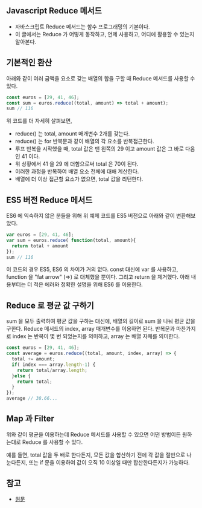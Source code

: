 ## Javascript Reduce 메서드
- 자바스크립트 Reduce 메서드는 함수 프로그래밍의 기본이다.
- 이 글에서는 Reduce 가 어떻게 동작하고, 언제 사용하고, 어디에 활용할 수 있는지 알아본다.

## 기본적인 환산
아래와 같이 여러 금액을 요소로 갖는 배열의 합을 구할 때 Reduce 메서드를 사용할 수 있다.

```javascript
const euros = [29, 41, 46];
const sum = euros.reduce((total, amount) => total + amount);
sum // 116
```

위 코드를 더 자세히 살펴보면,
- reduce() 는 total, amount 매개변수 2개를 갖는다.
- reduce() 는 for 반복문과 같이 배열의 각 요소를 반복접근한다.
- 루프 반복을 시작했을 때, total 값은 맨 왼쪽의 29 이고 amount 값은 그 바로 다음인 41 이다.
- 위 상황에서 41 을 29 에 더함으로써 total 은 70이 된다.
- 이러한 과정을 반복하여 배열 요소 전체에 대해 계산한다.
- 배열에 더 이상 접근할 요소가 없으면, total 값을 리턴한다.

## ES5 버전 Reduce 메서드
ES6 에 익숙하지 않은 분들을 위해 위 예제 코드를 ES5 버전으로 아래와 같이 변환해보았다.

```javascript
var euros = [29, 41, 46];
var sum = euros.reduce( function(total, amount){
  return total + amount
});
sum // 116
```

이 코드의 경우 ES5, ES6 의 차이가 거의 없다. const 대신에 var 를 사용하고, function 을 "fat arrow" (=>) 로 대체했을 뿐이다.
그리고 return 을 제거했다. 아래 내용부터는 더 적은 에러와 정확한 설명을 위해 ES6 를 이용한다.

## Reduce 로 평균 값 구하기
sum 을 모두 출력하여 평균 값을 구하는 대신에, 배열의 길이로 sum 을 나눠 평균 값을 구한다.
Reduce 메서드의 index, array 매개변수를 이용하면 된다.
반복문과 마찬가지로 index 는 반복이 몇 번 되었는지를 의미하고, array 는 배열 자체를 의미한다.

```javascript
const euros = [29, 41, 46];
const average = euros.reduce((total, amount, index, array) => {
  total += amount;
  if( index === array.length-1) {
    return total/array.length;
  }else {
    return total;
  }
});
average // 38.66...
```

## Map 과 Filter
위와 같이 평균을 이용하는데 Reduce 메서드를 사용할 수 있으면 어떤 방법이든 원하는대로 Reduce 를 사용할 수 있다.

예를 들면, total 값을 두 배로 한다든지, 모든 값을 합산하기 전에 각 값을 절반으로 나눈다든지,
또는 if 문을 이용하여 값이 오직 10 이상일 때만 합산한다든지가 가능하다.



## 참고
- [원문](https://medium.freecodecamp.com/reduce-f47a7da511a9#.5vhi7uyhx)
